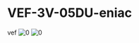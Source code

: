 # VEF-3V-05DU-eniac
vef
![0](https://github.com/user-attachments/assets/4f7133d7-8d94-4579-a9c8-8a8cb526a211)
![0](https://github.com/user-attachments/assets/e2e0beab-200e-4c1f-bca7-4c415f1b8740)
